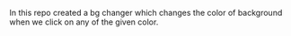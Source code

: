 In this repo created a bg changer which changes the color of background when we click on any of the given color.

